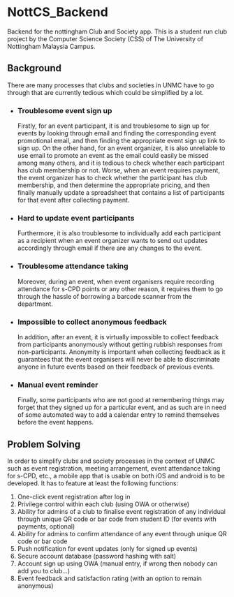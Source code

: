 <h1>NottCS_Backend</h1>
<p>Backend for the nottingham Club and Society app. This is a student run club project by the Computer Science Society (CSS) of The University of Nottingham Malaysia Campus.</p>

<h2>Background</h2>
<p>There are many processes that clubs and societies in UNMC have to go through that are currently tedious which could be simplified by a lot.</p>
<ul>
  <li>
    <h3>Troublesome event sign up</h3>
    <p>Firstly, for an event participant, it is and troublesome to sign up for events by looking through email and finding the corresponding event promotional email, and then finding the appropriate event sign up link to sign up. On the other hand, for an event organizer, it is also unreliable to use email to promote an event as the email could easily be missed among many others, and it is tedious to check whether each participant has club membership or not. Worse, when an event requires payment, the event organizer has to check whether the participant has club membership, and then determine the appropriate pricing, and then finally manually update a spreadsheet that contains a list of participants for that event after collecting payment.</p>
  </li>
  <li>
    <h3>Hard to update event participants</h3>
    <p>Furthermore, it is also troublesome to individually add each participant as a recipient when an event organizer wants to send out updates accordingly through email if there are any changes to the event.</p>
  </li>
  <li>
    <h3>Troublesome attendance taking</h3>
    <p>
      Moreover, during an event, when event organisers require recording attendance for s-CPD points or any other reason, it requires them to go through the hassle of borrowing a barcode scanner from the department.
    </p>
  </li>
  <li>
    <h3>Impossible to collect anonymous feedback</h3>
    <p>In addition, after an event, it is virtually impossible to collect feedback from participants anonymously without getting rubbish responses from non-participants. Anonymity is important when collecting feedback as it guarantees that the event organisers will never be able to discriminate anyone in future events based on their feedback of previous events.</p>
  </li>
  <li>
  <h3>Manual event reminder</h3>
  <p>Finally, some participants who are not good at remembering things may forget that they signed up for a particular event, and as such are in need of some automated way to add a calendar entry to remind themselves before the event happens.</p>
  </li>
</ul>

<h2>Problem Solving</h2>
<p>In order to simplify clubs and society processes in the context of UNMC such as event registration, meeting arrangement, event attendance taking for s-CPD, etc., a mobile app that is usable on both iOS and android is to be developed. It has to feature at least the following functions:</P>
<ol>
  <li>One-click event registration after log in</li>
  <li>Privilege control within each club (using OWA or otherwise)</li>
  <li>Ability for admins of a club to finalise event registration of any individual through unique QR code or bar code from student ID (for events with payments, optional)</li>
  <li>Ability for admins to confirm attendance of any event through unique QR code or bar code</li>
  <li>Push notification for event updates (only for signed up events)</li>
  <li>Secure account database (password hashing with salt)</li>
  <li>Account sign up using OWA (manual entry, if wrong then nobody can add you to club…)</li>
  <li>Event feedback and satisfaction rating (with an option to remain anonymous)</li>
</ol>
